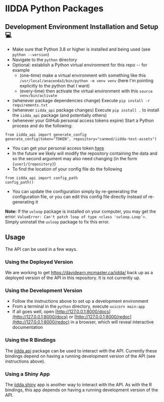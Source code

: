 # IIDDA Python Packages

## Development Environment Installation and Setup :computer:

* Make sure that Python 3.8 or higher is installed and being used (see `python --version`)
* Navigate to the `python` directory
* Optional: establish a Python virtual environment for this repo -- for example
  * (one-time) make a virtual environment with something like this `/usr/local/anaconda3/bin/python -m venv venv` (here I'm pointing explicitly to the python that I want)
  * (every-time) then activate the virtual environment with this `source venv/bin/activate`
* (whenever package dependencies change) Execute `pip install -r requirements.txt`
* (whenever `iidda_api` package changes) Execute `pip install .` to install the `iidda_api` package (and potentially others)
* (whenever your GitHub personal access tokens expire) Start a Python process and do the following:
```
from iidda_api import generate_config
generate_config(token="TOKEN", repository="canmod/iidda-test-assets")
```
  * You can get your personal access token [here](https://github.com/settings/tokens)
  * In the future we likely will modify the repository containing the data and so the second argument may also need changing (in the form `{user}/{repository}`)
  * To find the location of your config file do the following
```
from iidda_api import config_path
config_path()
```
  * You can update the configuration simply by re-generating the configuration file, or you can edit this config file directly instead of re-generating it

**Note:**
If the `uvloop` package is installed on your computer, you may get the error: `ValueError: Can't patch loop of type <class 'uvloop.Loop’>`. Simply uninstall the `uvloop` package to fix this error.

## Usage

The API can be used in a few ways.

### Using the Deployed Version

We are working to get https://davidearn.mcmaster.ca/iidda/ back up as a deployed version of the API in this repository. It is not currently up.

### Using the Development Version

* Follow the instructions above to set up a development environment
* From a terminal in the `python` directory, execute `uvicorn main:app`
* If all goes well, open [http://127.0.0.1:8000/docs](http://127.0.0.1:8000/docs) or [http://127.0.0.1:8000/redoc](http://127.0.0.1:8000/redoc) in a browser, which will reveal interactive documentation

### Using the R Bindings

The [iidda.api](../R/iidda.api) package can be used to interact with the API. Currently these bindings depend on having a running development version of the API (see instructions above).

### Using a Shiny App

The [iidda.shiny](../R/iidda.shiny) app is another way to interact with the API. As with the R bindings, this app depends on having a running development version of the API.
